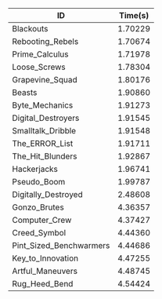 |ID|Time(s)|
|-|-|
|Blackouts|1.70229|
|Rebooting_Rebels|1.70674|
|Prime_Calculus|1.71978|
|Loose_Screws|1.78304|
|Grapevine_Squad|1.80176|
|Beasts|1.90860|
|Byte_Mechanics|1.91273|
|Digital_Destroyers|1.91545|
|Smalltalk_Dribble|1.91548|
|The_ERROR_List|1.91711|
|The_Hit_Blunders|1.92867|
|Hackerjacks|1.96741|
|Pseudo_Boom|1.99787|
|Digitally_Destroyed|2.48608|
|Gonzo_Brutes|4.36357|
|Computer_Crew|4.37427|
|Creed_Symbol|4.44360|
|Pint_Sized_Benchwarmers|4.44686|
|Key_to_Innovation|4.47255|
|Artful_Maneuvers|4.48745|
|Rug_Heed_Bend|4.54424|
